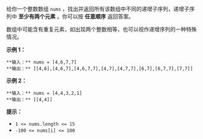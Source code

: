 给你一个整数数组 `nums` ，找出并返回所有该数组中不同的递增子序列，递增子序列中 **至少有两个元素** 。你可以按 **任意顺序** 返回答案。

数组中可能含有重复元素，如出现两个整数相等，也可以视作递增序列的一种特殊情况。



**示例 1：**

    
    
    **输入：** nums = [4,6,7,7]
    **输出：** [[4,6],[4,6,7],[4,6,7,7],[4,7],[4,7,7],[6,7],[6,7,7],[7,7]]
    

**示例 2：**

    
    
    **输入：** nums = [4,4,3,2,1]
    **输出：** [[4,4]]
    



**提示：**

  * `1 <= nums.length <= 15`
  * `-100 <= nums[i] <= 100`

